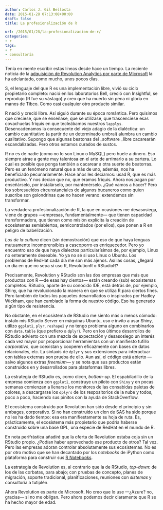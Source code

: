 ```yaml
---
author: Carlos J. Gil Bellosta
date: 2015-01-28 07:13:08+00:00
draft: false
title: La profesionalización de R

url: /2015/01/28/la-profesionalizacion-de-r/
categories:
- r
tags:
- r
- consultoría
---
```


Tenía en mente escribir estas líneas desde hace un tiempo. La reciente noticia de la [adquisición de Revolution Analytics por parte de Microsoft](http://blog.revolutionanalytics.com/2015/01/revolution-acquired.html) la ha adelantado, como mucho, unos pocos días.

S, el lenguaje del que R es una implementación libre, vivió su ciclo propietario completo: nació en los laboratorios Bell, creció con Insightful, se reprodujo (R fue su vástago) y creo que ha muerto sin pena ni gloria en manos de Tibco. Como casi cualquier otro producto similar.

R nació y creció libre. Así siguió durante su época romántica. Pero quisimos que creciese, que se enseñase, que se utilizase, que trascenciese esas covachuelas friquis en que tecleábamos nuestros `lapplys`. Desencadenamos la consecuente del viejo adagio de la dialéctica: un cambio cuantitativo (a partir de un determinado umbral) alumbra un cambio cualitativo. Supongo que algunas beatonas del _software _libre cacarearán escandalizadas. Pero otros estamos curados de sustos.

R no es de nadie (como no lo son Linux o MySQL) pero huele a dinero. Eso siempre atrae a gente muy talentosa en el arte de arrimarlo a su cartera. Lo cual es posible que ponga también a cacarear a otra suerte de beatorras. Pero es un fenómeno natural que a más de uno, además, nos ha beneficiado pecunariamente. Hace años les decíamos: usad R, que es más productivo. Y nos decían que no, que éramos friquis. Ahora nos pagan por enseñárselo, por instalárselo, por mantenérselo. ¿Qué vamos a hacer? Pero los sobresueldos circunstanciales de algunos bucaneros como quien suscribe son golondrinas que no hacen verano: extendemos sin transformar.

La verdadera profesionalización de R, la que en ocasiones me desasosiega, viene de grupos —empresas, fundamentalmente— que tienen capacidad transformadora, que tienen como misión explícita la creación de ecosistemas semiabiertos, semicontrolados (por ellos), que ponen a R en peligro de babelización.

_Los de la cultura_ dicen (sin demostración) que eso de que haya lenguas mutuamente incomprensibles a cascoporro es enriquecedor. Pero yo encuentro eso de que haya dialectos particularísimos de, por ejemplo, Linux no enteramente deseable. Yo ya no sé si uso Linux o Ubuntu. Los problemas de RedHat cada día me son más ajenos. Así las cosas, ¿llegará un día en que no sepa si uso R, RevolutionR o RStudioR?

Precisamente, Revolution y RStudio son las dos empresas que más que productos _con_ R —de esas hay cientos— están creando (sub) ecosistemas completos. RStudio, aparte de su conocido IDE, está detrás de, por ejemplo, Shiny, que ha revolucionado la manera en que se utiliza R para ciertos fines. Pero también de todos los paquetes desarrollados o inspirados por Hadley Wickham, que han cambiado la forma de nuestro código. Eso ha generado algún tipo de resistencia.

No obstante, en el ecosistema de RStudio me siento más o menos cómodo: instalo mis RStudio Server en máquinas Ubuntu, uso e invito a usar Shiny, utilizo `ggplot2`, `plyr`, `reshape2` y no tengo problema alguno en combinarlos con `data.table` (que prefiero a `dplyr`). Pero en los últimos desarrollos de RStudio advierto con una mezcla de expectación y desasosiego un interés cada vez mayor por proporcionar herramientas con un manifiesto tufillo _corporativo_, que coexistan y cooperen eficazmente con bases de datos relacionales, etc. La sintaxis de `dplyr` y sus extensiones para interactuar con tablas externas son prueba de ello. Aun así, el código está abierto —salvo algunos extras _freemium_— y se nota que sus productos están construidos en y desarrollados para plataformas libres.

La estrategia de RStudio es, como dicen, _bottom-up_. El espabiladillo de la empresa comienza con `ggplot2`, construye un piloto con `Shiny` y en pocas semanas comienzan a llenarse los monitores de las consabidas paletas de colores, a descargarse los `dplyrs` de los respositorios de la nube y todos, poco a poco, haciendo sus pinitos con la ayuda de StackOverflow.

El ecosistema construido por Revolution han sido desde el principio y sin ambages, corporativo. Si no han construido un clon de SAS ha sido porque no les ha dado tiempo: esa era manifiestamente su hoja de ruta. Es, prácticamente, el ecosistema más propietario que podría haberse construido sobre una base GPL, una especie de RedHat en el mundo de R.

En nota perifrástica añadiré que la oferta de Revolution estaba coja sin un RStudio propio. ¿Podían haber aprovechado ese producto de otros? Tal vez. Pero las empresas adoran controlar absolutamente sus ecosistemas. No es por otro motivo que se han decantado por los _notebooks_ de iPython como plataforma para construir sus [R Notebooks](http://blog.revolutionanalytics.com/2015/01/interactive-r-notebooks-on-powerful-cloud-hardware.html).

La estrategia de Revolution es, al contrario que la de RStudio, _top-down_: de los de las corbatas, para abajo; con pruebas de concepto, planes de migración, soporte tradicional, planificaciones, reuniones con _sistemas_ y consultoría a tutiplén.

Ahora Revolution es parte de Microsoft. No creo que lo use —¿Azure? no, gracias— si no me obligan. Pero ahora podemos decir claramente que R se ha hecho mayor de edad.
